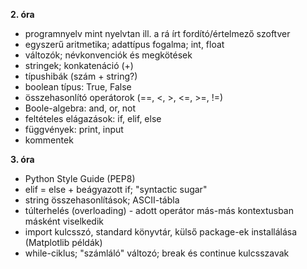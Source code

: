 **2. óra**
* programnyelv mint nyelvtan ill. a rá írt fordító/értelmező szoftver
* egyszerű aritmetika; adattípus fogalma; int, float
* változók; névkonvenciók és megkötések
* stringek; konkatenáció (+)
* típushibák (szám + string?)
* boolean típus: True, False
* összehasonlító operátorok (==, <, >, <=, >=, !=)
* Boole-algebra: and, or, not
* feltételes elágazások: if, elif, else
* függvények: print, input
* kommentek

**3. óra**
* Python Style Guide (PEP8)
* elif = else + beágyazott if; "syntactic sugar"
* string összehasonlítások; ASCII-tábla
* túlterhelés (overloading) - adott operátor más-más kontextusban másként viselkedik
* import kulcsszó, standard könyvtár, külső package-ek installálása (Matplotlib példák)
* while-ciklus; "számláló" változó; break és continue kulcsszavak
